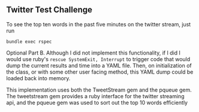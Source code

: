 ## Twitter Test Challenge

To see the top ten words in the past five minutes on the twitter stream, just run

    bundle exec rspec

Optional Part B. Although I did not implement this functionality, if I did I would use ruby's `rescue SystemExit, Interrupt` to trigger code that would dump the current results and time into a YAML file. Then, on initialization of the class, or with some other user facing method, this YAML dump could be loaded back into memory.

This implementation uses both the TweetStream gem and the pqueue gem. The tweetstream gem provides a ruby interface for the twitter streaming api, and the pqueue gem was used to sort out the top 10 words efficiently
